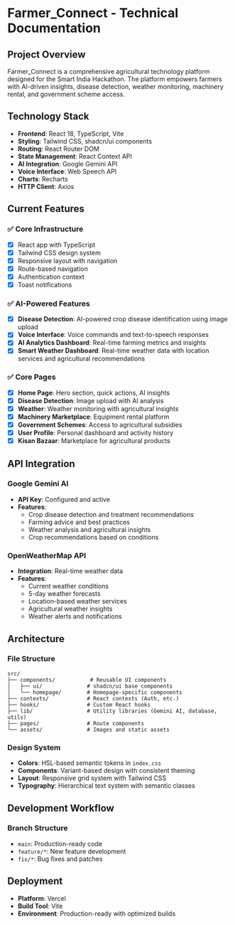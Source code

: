 # Farmer_Connect - Technical Documentation

## Project Overview
Farmer_Connect is a comprehensive agricultural technology platform designed for the Smart India Hackathon. The platform empowers farmers with AI-driven insights, disease detection, weather monitoring, machinery rental, and government scheme access.

## Technology Stack
- **Frontend**: React 18, TypeScript, Vite
- **Styling**: Tailwind CSS, shadcn/ui components
- **Routing**: React Router DOM
- **State Management**: React Context API
- **AI Integration**: Google Gemini API
- **Voice Interface**: Web Speech API
- **Charts**: Recharts
- **HTTP Client**: Axios

## Current Features

### ✅ Core Infrastructure
- [x] React app with TypeScript
- [x] Tailwind CSS design system
- [x] Responsive layout with navigation
- [x] Route-based navigation
- [x] Authentication context
- [x] Toast notifications

### ✅ AI-Powered Features
- [x] **Disease Detection**: AI-powered crop disease identification using image upload
- [x] **Voice Interface**: Voice commands and text-to-speech responses
- [x] **AI Analytics Dashboard**: Real-time farming metrics and insights
- [x] **Smart Weather Dashboard**: Real-time weather data with location services and agricultural recommendations

### ✅ Core Pages
- [x] **Home Page**: Hero section, quick actions, AI insights
- [x] **Disease Detection**: Image upload with AI analysis
- [x] **Weather**: Weather monitoring with agricultural insights
- [x] **Machinery Marketplace**: Equipment rental platform
- [x] **Government Schemes**: Access to agricultural subsidies
- [x] **User Profile**: Personal dashboard and activity history
- [x] **Kisan Bazaar**: Marketplace for agricultural products

## API Integration

### Google Gemini AI
- **API Key**: Configured and active
- **Features**: 
  - Crop disease detection and treatment recommendations
  - Farming advice and best practices
  - Weather analysis and agricultural insights
  - Crop recommendations based on conditions

### OpenWeatherMap API
- **Integration**: Real-time weather data
- **Features**:
  - Current weather conditions
  - 5-day weather forecasts
  - Location-based weather services
  - Agricultural weather insights
  - Weather alerts and notifications

## Architecture

### File Structure
```
src/
├── components/           # Reusable UI components
│   ├── ui/              # shadcn/ui base components
│   └── homepage/        # Homepage-specific components
├── contexts/            # React contexts (Auth, etc.)
├── hooks/               # Custom React hooks
├── lib/                 # Utility libraries (Gemini AI, database, utils)
├── pages/               # Route components
└── assets/              # Images and static assets
```

### Design System
- **Colors**: HSL-based semantic tokens in `index.css`
- **Components**: Variant-based design with consistent theming
- **Layout**: Responsive grid system with Tailwind CSS
- **Typography**: Hierarchical text system with semantic classes

## Development Workflow

### Branch Structure
- `main`: Production-ready code
- `feature/*`: New feature development
- `fix/*`: Bug fixes and patches

## Deployment
- **Platform**: Vercel
- **Build Tool**: Vite
- **Environment**: Production-ready with optimized builds
